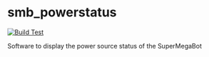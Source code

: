 # smb_powerstatus
[![Build Test](https://github.com/ETHZ-RobotX/smb_powerstatus/actions/workflows/smb_power_package.yml/badge.svg)](https://ETHZ-RobotX/smb_powerstatus/actions/workflows/smb_power_package.yml)

Software to display the power source status of the SuperMegaBot
